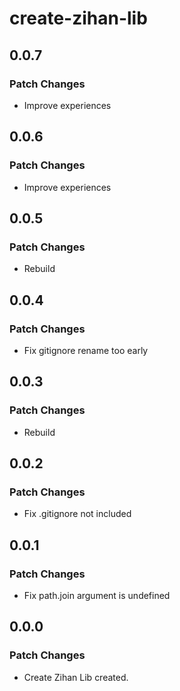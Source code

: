 # create-zihan-lib

## 0.0.7

### Patch Changes

-   Improve experiences

## 0.0.6

### Patch Changes

-   Improve experiences

## 0.0.5

### Patch Changes

-   Rebuild

## 0.0.4

### Patch Changes

-   Fix gitignore rename too early

## 0.0.3

### Patch Changes

-   Rebuild

## 0.0.2

### Patch Changes

-   Fix .gitignore not included

## 0.0.1

### Patch Changes

-   Fix path.join argument is undefined

## 0.0.0

### Patch Changes

-   Create Zihan Lib created.
